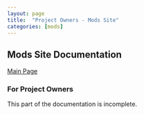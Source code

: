 ```yaml
---
layout: page
title:  "Project Owners - Mods Site"
categories: [mods]
---
```


## Mods Site Documentation

[Main Page](http://docs.mybb.com/mods)

### For Project Owners

This part of the documentation is incomplete.